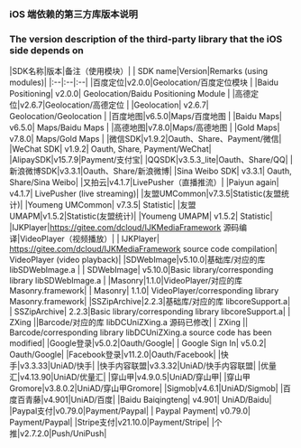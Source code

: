 ### iOS 端依赖的第三方库版本说明
### The version description of the third-party library that the iOS side depends on

|SDK名称|版本|备注（使用模块）|
| SDK name|Version|Remarks (using modules)|
|:--|:--|:--|
|百度定位|v2.0.0|Geolocation/百度定位模块 |
|Baidu Positioning| v2.0.0| Geolocation/Baidu Positioning Module |
|高德定位|v2.6.7|Geolocation/高德定位 |
|Geolocation| v2.6.7| Geolocation/Geolocation |
|百度地图|v6.5.0|Maps/百度地图 |
|Baidu Maps| v6.5.0| Maps/Baidu Maps |
|高德地图|v7.8.0|Maps/高德地图 |
|Gold Maps| v7.8.0| Maps/Gold Maps |
|微信SDK|v1.9.2|Oauth、Share、Payment/微信|
|WeChat SDK| v1.9.2| Oauth, Share, Payment/WeChat|
|AlipaySDK|v15.7.9|Payment/支付宝|
|QQSDK|v3.5.3_lite|Oauth、Share/QQ|
|新浪微博SDK|v3.3.1|Oauth、Share/新浪微博|
|Sina Weibo SDK| v3.3.1| Oauth, Share/Sina Weibo|
|又拍云|v4.1.7|LivePusher（直播推流）|
|Paiyun again| v4.1.7| LivePusher (live streaming)|
|友盟UMCommon|v7.3.5|Statistic(友盟统计)|
|Youmeng UMCommon| v7.3.5| Statistic|
|友盟UMAPM|v1.5.2|Statistic(友盟统计)|
|Youmeng UMAPM| v1.5.2| Statistic|
|IJKPlayer|https://gitee.com/dcloud/IJKMediaFramework 源码编译|VideoPlayer（视频播放）|
| IJKPlayer| https://gitee.com/dcloud/IJKMediaFramework source code compilation| VideoPlayer (video playback)|
|SDWebImage|v5.10.0|基础库/对应的库 libSDWebImage.a |
| SDWebImage| v5.10.0|Basic library/corresponding library libSDWebImage.a |
|Masonry|1.1.0|VideoPlayer/对应的库 Masonry.framework|
| Masonry| 1.1.0| VideoPlayer/corresponding library Masonry.framework|
|SSZipArchive|2.2.3|基础库/对应的库 libcoreSupport.a|
| SSZipArchive| 2.2.3|Basic library/corresponding library libcoreSupport.a|
| ZXing ||Barcode/对应的库 libDCUniZXing.a 源码已修改|
| ZXing || Barcode/corresponding library libDCUniZXing.a source code has been modified|
|Google登录|v5.0.2|Oauth/Google|
| Google Sign In| v5.0.2| Oauth/Google|
|Facebook登录|v11.2.0|Oauth/Facebook|
|快手|v3.3.33|UniAD/快手|
|快手内容联盟|v3.3.32|UniAD/快手内容联盟|
|优量汇|v4.13.90|UniAD/优量汇|
|穿山甲|v4.9.0.5|UniAD/穿山甲|
|穿山甲Gromore|v3.8.0.2|UniAD/穿山甲Gromore|
|Sigmob|v4.6.1|UniAD/Sigmob|
|百度百青藤|v4.901|UniAD/百度|
|Baidu Baiqingteng| v4.901| UniAD/Baidu|
|Paypal支付|v0.79.0|Payment/Paypal|
| Paypal Payment| v0.79.0| Payment/Paypal|
|Stripe支付|v21.10.0|Payment/Stripe|
|个推|v2.7.2.0|Push/UniPush|
